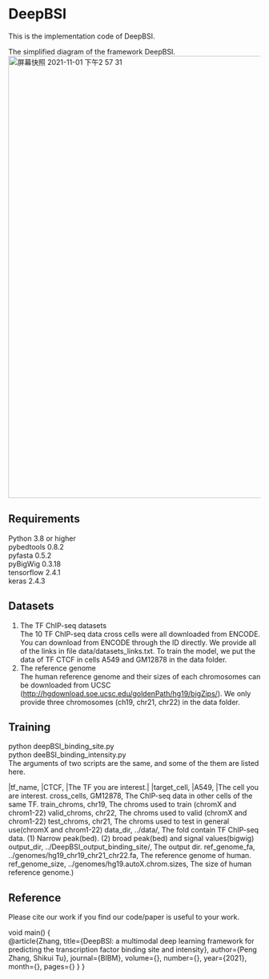 # DeepBSI

This is the implementation code of DeepBSI.      

The simplified diagram of the framework DeepBSI.
<img width="883" alt="屏幕快照 2021-11-01 下午2 57 31" src="https://user-images.githubusercontent.com/7290698/139633484-b0700273-3367-41f1-8bc7-8a5503667b0c.png">

## Requirements
Python 3.8 or higher  
pybedtools 0.8.2  
pyfasta 0.5.2   
pyBigWig 0.3.18   
tensorflow 2.4.1    
keras 2.4.3  

## Datasets
1. The TF ChIP-seq datasets   
The 10 TF ChIP-seq data cross cells were all downloaded from ENCODE. You can download from ENCODE through the ID directly. We provide all of the links in file data/datasets_links.txt. To train the model, we put the data of TF CTCF in cells A549 and GM12878 in the data folder.
2. The reference genome     
The human reference genome and their sizes of each chromosomes can be downloaded from UCSC (http://hgdownload.soe.ucsc.edu/goldenPath/hg19/bigZips/). We only provide three chromosomes (ch19, chr21, chr22) in the data folder.

## Training
python deepBSI_binding_site.py    
python deeBSI_binding_intensity.py    
The arguments of two scripts are the same, and some of the them are listed here.

|tf_name, |CTCF, |The TF you are interest.|
|target_cell, |A549, |The cell you are interest.
cross_cells, GM12878, The ChIP-seq data in other cells of the same TF.
train_chroms, chr19, The chroms used to train (chromX and chrom1-22)
valid_chroms, chr22, The chroms used to valid (chromX and chrom1-22)
test_chroms, chr21, The chroms used to test in general use(chromX and chrom1-22)
data_dir, ../data/, The fold contain TF ChIP-seq data. (1) Narrow peak(bed). (2) broad peak(bed) and signal values(bigwig)
output_dir, ../DeepBSI_output_binding_site/, The output dir.
ref_genome_fa, ../genomes/hg19_chr19_chr21_chr22.fa, The reference genome of human.
ref_genome_size, ../genomes/hg19.autoX.chrom.sizes, The size of human reference genome.)


## Reference
Please cite our work if you find our code/paper is useful to your work.


void main()
{   
    @article{Zhang, 
    title={DeepBSI: a multimodal deep learning framework for predicting the transcription factor binding site and intensity}, 
    author={Peng Zhang, Shikui Tu}, 
    journal={BIBM}, 
    volume={}, 
    number={}, 
    year={2021}, 
    month={}, 
    pages={} 
    }
}


